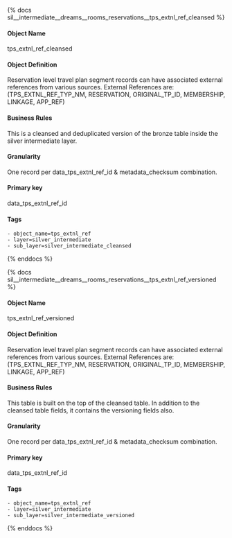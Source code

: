 {% docs sil__intermediate__dreams__rooms_reservations__tps_extnl_ref_cleansed %}

#### Object Name
tps_extnl_ref_cleansed

#### Object Definition
Reservation level travel plan segment records can have associated external references from various sources. External References are: (TPS_EXTNL_REF_TYP_NM, RESERVATION, ORIGINAL_TP_ID, MEMBERSHIP, LINKAGE, APP_REF)

#### Business Rules
This is a cleansed and deduplicated version of the bronze table inside the silver intermediate layer.

#### Granularity
One record per data_tps_extnl_ref_id & metadata_checksum combination.

#### Primary key
data_tps_extnl_ref_id

#### Tags
    - object_name=tps_extnl_ref
    - layer=silver_intermediate
    - sub_layer=silver_intermediate_cleansed

{% enddocs %}

{% docs sil__intermediate__dreams__rooms_reservations__tps_extnl_ref_versioned %}

#### Object Name
tps_extnl_ref_versioned

#### Object Definition
Reservation level travel plan segment records can have associated external references from various sources. External References are: (TPS_EXTNL_REF_TYP_NM, RESERVATION, ORIGINAL_TP_ID, MEMBERSHIP, LINKAGE, APP_REF)

#### Business Rules
This table is built on the top of the cleansed table. In addition to the cleansed table fields, it contains the versioning fields also.

#### Granularity
One record per data_tps_extnl_ref_id & metadata_checksum combination.

#### Primary key
data_tps_extnl_ref_id

#### Tags
    - object_name=tps_extnl_ref
    - layer=silver_intermediate
    - sub_layer=silver_intermediate_versioned

{% enddocs %}